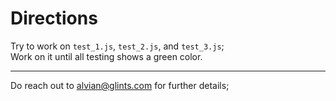 # Directions

Try to work on `test_1.js`, `test_2.js`, and `test_3.js`;  
Work on it until all testing shows a green color.
  
  ---
Do reach out to alvian@glints.com for further details;
